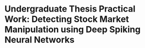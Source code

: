 # Undergraduate Thesis Practical Work: Detecting Stock Market Manipulation using Deep Spiking Neural Networks
